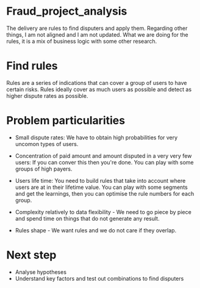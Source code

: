 
# Fraud_project_analysis

The delivery are rules to find disputers and apply them. Regarding other things, I am not aligned and I am not updated. 
What we are doing for the rules, it is a mix of business logic with some other research. 


# Find rules

Rules are a series of indications that can cover a group of users to have certain risks. 
Rules ideally cover as much users as possible and detect as higher dispute rates as possible. 


# Problem particularities

- Small dispute rates: We have to obtain high probabilities for very uncomon types of users. 

- Concentration of paid amount and amount disputed in a very very few users: If you can conver this then you're done. You can play with some groups of high payers. 

- Users life time: You need to build rules that take into account where users are at in their lifetime value. You can play with some segments and get the learnings, then you
  can optimise the rule numbers for each group. 

- Complexity relatively to data flexibility - We need to go piece by piece and spend time on things that do not generate any result. 

- Rules shape - We want rules and we do not care if they overlap. 


# Next step 

* Analyse hypotheses
* Understand key factors and test out combinations to find disputers
